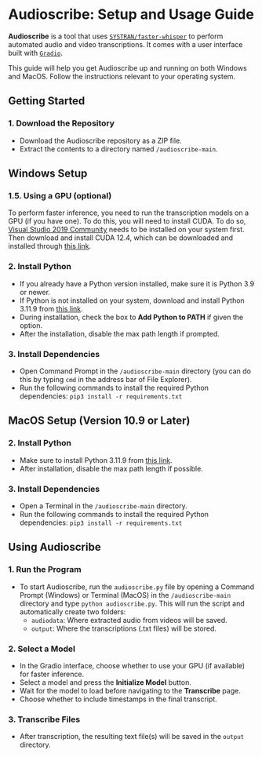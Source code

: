 # Audioscribe: Setup and Usage Guide

**Audioscribe** is a tool that uses [`SYSTRAN/faster-whisper`](https://github.com/SYSTRAN/faster-whisper) to perform automated audio and video transcriptions. It comes with a user interface built with [`Gradio`](https://gradio.app/).

This guide will help you get Audioscribe up and running on both Windows and MacOS. Follow the instructions relevant to your operating system.

## Getting Started
### 1. Download the Repository
- Download the Audioscribe repository as a ZIP file.
- Extract the contents to a directory named `/audioscribe-main`.

## Windows Setup
### 1.5. Using a GPU (optional)
To perform faster inference, you need to run the transcription models on a GPU (if you have one). To do this, you will need to install CUDA. To do so, [Visual Studio 2019 Community](https://visualstudio.microsoft.com/downloads/) needs to be installed on your system first. Then download and install CUDA 12.4, which can be downloaded and installed through [this link](https://developer.nvidia.com/cuda-12-4-1-download-archive).

### 2. Install Python
- If you already have a Python version installed, make sure it is Python 3.9 or newer.
- If Python is not installed on your system, download and install Python 3.11.9 from [this link](https://www.python.org/downloads/release/python-3119/).
- During installation, check the box to **Add Python to PATH** if given the option.
- After the installation, disable the max path length if prompted.

### 3. Install Dependencies
- Open Command Prompt in the `/audioscribe-main` directory (you can do this by typing `cmd` in the address bar of File Explorer).
- Run the following commands to install the required Python dependencies: ```pip3 install -r requirements.txt```


## MacOS Setup (Version 10.9 or Later)

### 2. Install Python
- Make sure to install Python 3.11.9 from [this link](https://www.python.org/downloads/release/python-3119/).
- After installation, disable the max path length if possible.

### 3. Install Dependencies
- Open a Terminal in the `/audioscribe-main` directory.
- Run the following commands to install the required Python dependencies: ```pip3 install -r requirements.txt```


## Using Audioscribe

### 1. Run the Program
- To start Audioscribe, run the `audioscribe.py` file by opening a Command Prompt (Windows) or Terminal (MacOS) in the  `/audioscribe-main` directory and type `python audioscribe.py`. This will run the script and automatically create two folders:
  - `audiodata`: Where extracted audio from videos will be saved.
  - `output`: Where the transcriptions (.txt files) will be stored.

### 2. Select a Model
- In the Gradio interface, choose whether to use your GPU (if available) for faster inference.
- Select a model and press the **Initialize Model** button.
- Wait for the model to load before navigating to the **Transcribe** page.
- Choose whether to include timestamps in the final transcript.

### 3. Transcribe Files
- After transcription, the resulting text file(s) will be saved in the `output` directory.
